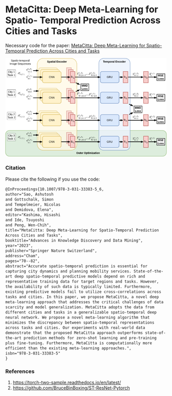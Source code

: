 # MetaCitta: Deep Meta-Learning for Spatio- Temporal Prediction Across Cities and Tasks

Necessary code for the paper: [MetaCitta: Deep Meta-Learning for Spatio- Temporal Prediction Across Cities and Tasks](https://link.springer.com/chapter/10.1007/978-3-031-33383-5_6)

![MetaCitta](MetaCitta.png)

### Citation
Please cite the following if you use the code:
```
@InProceedings{10.1007/978-3-031-33383-5_6,
author="Sao, Ashutosh
and Gottschalk, Simon
and Tempelmeier, Nicolas
and Demidova, Elena",
editor="Kashima, Hisashi
and Ide, Tsuyoshi
and Peng, Wen-Chih",
title="MetaCitta: Deep Meta-Learning for Spatio-Temporal Prediction Across Cities and Tasks",
booktitle="Advances in Knowledge Discovery and Data Mining",
year="2023",
publisher="Springer Nature Switzerland",
address="Cham",
pages="70--82",
abstract="Accurate spatio-temporal prediction is essential for capturing city dynamics and planning mobility services. State-of-the-art deep spatio-temporal predictive models depend on rich and representative training data for target regions and tasks. However, the availability of such data is typically limited. Furthermore, existing predictive models fail to utilize cross-correlations across tasks and cities. In this paper, we propose MetaCitta, a novel deep meta-learning approach that addresses the critical challenges of data scarcity and model generalization. MetaCitta adopts the data from different cities and tasks in a generalizable spatio-temporal deep neural network. We propose a novel meta-learning algorithm that minimizes the discrepancy between spatio-temporal representations across tasks and cities. Our experiments with real-world data demonstrate that the proposed MetaCitta approach outperforms state-of-the-art prediction methods for zero-shot learning and pre-training plus fine-tuning. Furthermore, MetaCitta is computationally more efficient than the existing meta-learning approaches.",
isbn="978-3-031-33383-5"
}
```

### References

1. https://torch-two-sample.readthedocs.io/en/latest/
2. https://github.com/BruceBinBoxing/ST-ResNet-Pytorch

